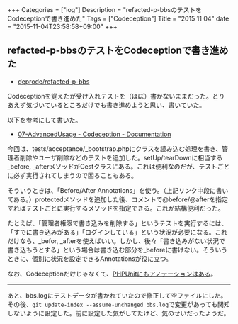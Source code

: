 +++
Categories = ["log"]
Description = "refacted-p-bbsのテストをCodeceptionで書き進めた"
Tags = ["Codeception"]
Title = "2015 11 04"
date = "2015-11-04T23:58:58+09:00"
+++

## refacted-p-bbsのテストをCodeceptionで書き進めた
* [deprode/refacted-p-bbs](https://github.com/deprode/refacted-p-bbs)

Codeceptionを覚えたが受け入れテストを（ほぼ）書かないままだった。とりあえず気づいているところだけでも書き進めようと思い、書いていた。

以下を参考にして書いた。

* [07-AdvancedUsage - Codeception - Documentation](http://codeception.com/docs/07-AdvancedUsage)

今回は、tests/acceptance/_bootstrap.phpにクラスを読み込む処理を書き、管理者削除やユーザ削除などのテストを追加した。setUp/tearDownに相当する_before, _afterメソッドがCestクラスにある。これは便利なのだが、テストごとに必ず実行されてしまうので困ることもある。

そういうときは、「Before/After Annotations」を使う。（上記リンク中段に書いてある。）protectedメソッドを追加した後、コメントで@before/@afterを指定すればテストごとに実行するメソッドを指定できる。これが結構便利だった。

たとえば、「管理者権限で書き込みを削除する」というテストを実行するには、「すでに書き込みがある」「ログインしている」という状況が必要になる。これだけなら、_befor, _afterを使えばいい。しかし、後々「書き込みがない状況で書き込もうとする」という場合は書き込む部分を_beforeに書けない。そういうときに、個別に状況を設定できるAnnotationsが役に立つ。

なお、Codeceptionだけじゃなくて、[PHPUnitにもアノテーションはある](https://phpunit.de/manual/current/ja/appendixes.annotations.html)。

----

あと、bbs.logにテストデータが書かれていたので修正して空ファイルにした。その後、`git update-index --assume-unchanged bbs.log`で変更があっても関知しないように設定した。前に設定した気がしてたけど、気のせいだったようだ。

